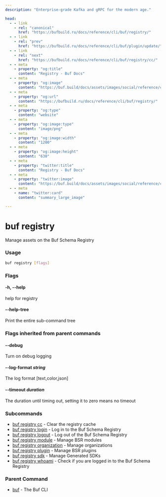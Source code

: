 ```yaml
---
description: "Enterprise-grade Kafka and gRPC for the modern age."

head:
  - - link
    - rel: "canonical"
      href: "https://bufbuild.ru/docs/reference/cli/buf/registry/"
  - - link
    - rel: "prev"
      href: "https://bufbuild.ru/docs/reference/cli/buf/plugin/update/"
  - - link
    - rel: "next"
      href: "https://bufbuild.ru/docs/reference/cli/buf/registry/cc/"
  - - meta
    - property: "og:title"
      content: "Registry - Buf Docs"
  - - meta
    - property: "og:image"
      content: "https://buf.build/docs/assets/images/social/reference/cli/buf/registry/index.png"
  - - meta
    - property: "og:url"
      content: "https://bufbuild.ru/docs/reference/cli/buf/registry/"
  - - meta
    - property: "og:type"
      content: "website"
  - - meta
    - property: "og:image:type"
      content: "image/png"
  - - meta
    - property: "og:image:width"
      content: "1200"
  - - meta
    - property: "og:image:height"
      content: "630"
  - - meta
    - property: "twitter:title"
      content: "Registry - Buf Docs"
  - - meta
    - property: "twitter:image"
      content: "https://buf.build/docs/assets/images/social/reference/cli/buf/registry/index.png"
  - - meta
    - name: "twitter:card"
      content: "summary_large_image"

---
```


# buf registry

Manage assets on the Buf Schema Registry

### Usage

```sh
buf registry [flags]
```

### Flags

#### \-h, --help

help for registry

#### \--help-tree

Print the entire sub-command tree

### Flags inherited from parent commands

#### \--debug

Turn on debug logging

#### \--log-format _string_

The log format \[text,color,json\]

#### \--timeout _duration_

The duration until timing out, setting it to zero means no timeout

### Subcommands

- [buf registry cc](cc/) - Clear the registry cache
- [buf registry login](login/) - Log in to the Buf Schema Registry
- [buf registry logout](logout/) - Log out of the Buf Schema Registry
- [buf registry module](module/) - Manage BSR modules
- [buf registry organization](organization/) - Manage organizations
- [buf registry plugin](plugin/) - Manage BSR plugins
- [buf registry sdk](sdk/) - Manage Generated SDKs
- [buf registry whoami](whoami/) - Check if you are logged in to the Buf Schema Registry

### Parent Command

- [buf](../) - The Buf CLI
